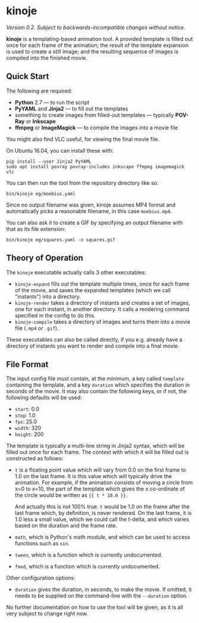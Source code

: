 kinoje
======

*Version 0.2.  Subject to backwards-incompatible changes without notice.*

**kinoje** is a templating-based animation tool.  A provided template is filled out once for each
frame of the animation; the result of the template expansion is used to create a still image; and
the resulting sequence of images is compiled into the finished movie.

Quick Start
-----------

The following are required:

*   **Python** 2.7 — to run the script
*   **PyYAML** and **Jinja2** — to fill out the templates
*   something to create images from filled-out templates — typically **POV-Ray** or **Inkscape**
*   **ffmpeg** or **ImageMagick** — to compile the images into a movie file

You might also find VLC useful, for viewing the final movie file.

On Ubuntu 16.04, you can install these with:

    pip install --user Jinja2 PyYAML
    sudo apt install povray povray-includes inkscape ffmpeg imagemagick vlc

You can then run the tool from the repository directory like so:

    bin/kinoje eg/moebius.yaml

Since no output filename was given, kinoje assumes MP4 format and automatically picks a reasonable
filename, in this case `moebius.mp4`.

You can also ask it to create a GIF by specifying an output filename with that as its file extension:

    bin/kinoje eg/squares.yaml -o squares.gif

Theory of Operation
-------------------

The `kinoje` executable actually calls 3 other executables:

*   `kinoje-expand` fills out the template multiple times, once for each frame of the movie, and
    saves the expanded templates (which we call "instants") into a directory.
*   `kinoje-render` takes a directory of instants and creates a set of images, one for each instant,
    in another directory.  It calls a rendering command specified in the config to do this.
*   `kinoje-compile` takes a directory of images and turns them into a movie file (`.mp4` or `.gif`).

These executables can also be called directly, if you e.g. already have a directory of instants
you want to render and compile into a final movie.

File Format
-----------

The input config file must contain, at the minimum, a key called `template` containing the template,
and a key `duration` which specifies the duration in seconds of the movie.  It may also contain
the following keys, or if not, the following defaults will be used:

*   `start`: 0.0
*   `stop`: 1.0
*   `fps`: 25.0
*   `width`: 320
*   `height`: 200

The template is typically a multi-line string in Jinja2 syntax, which will be filled out once for
each frame.  The context with which it will be filled out is constructed as follows:

*   `t` is a floating point value which will vary from 0.0 on the first frame to 1.0 on the last
    frame.  It is this value which will typically drive the animation.  For example, if the animation
    consists of moving a circle from x=0 to x=10, the part of the template which gives the x
    co-ordinate of the circle would be written as `{{ t * 10.0 }}`.
    
    And actually this is not 100% true.  `t` would be 1.0 on the frame after the last frame
    which, by definition, is never rendered.  On the last frame, it is 1.0 less a small value,
    which we could call the t-delta, and which varies based on the duration and the frame rate.

*   `math`, which is Python's math module, and which can be used to access functions such as `sin`.

*   `tween`, which is a function which is currently undocumented.

*   `fmod`, which is a function which is currently undocumented.

Other configuration options:

*   `duration` gives the duration, in seconds, to make the movie.  If omitted, it needs to be
    supplied on the command-line with the `--duration` option.

No further documentation on how to use the tool will be given, as it is all very subject to change
right now.
